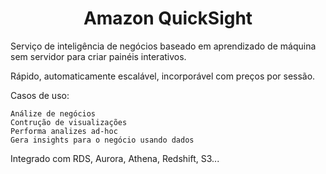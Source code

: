 <h1 align="center">Amazon QuickSight</h1>


Serviço de inteligência de negócios baseado em aprendizado de máquina sem servidor para criar painéis interativos.

Rápido, automaticamente escalável, incorporável com preços por sessão.

Casos de uso:

    Análize de negócios
    Contrução de visualizações
    Performa analizes ad-hoc
    Gera insights para o negócio usando dados

Integrado com RDS, Aurora, Athena, Redshift, S3...